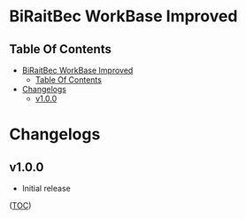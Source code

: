 BiRaitBec WorkBase Improved
===========================

Table Of Contents
-----------------
- [BiRaitBec WorkBase Improved](#biraitbec-workbase-improved)
    - [Table Of Contents](#table-of-contents)
- [Changelogs](#changelogs)
    - [v1.0.0](#v100)


Changelogs
==========

v1.0.0
------
- Initial release

([TOC](#table-of-contents))
